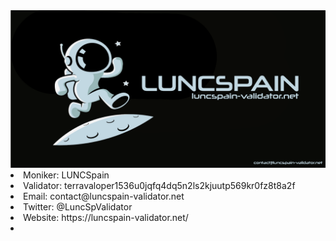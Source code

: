 <img src="img/banner_lcspain.png" />
 



<li>Moniker: LUNCSpain</li>
<li>Validator: terravaloper1536u0jqfq4dq5n2ls2kjuutp569kr0fz8t8a2f</li>
<li>Email: contact@luncspain-validator.net</li>
<li>Twitter: @LuncSpValidator</li>
<li>Website: https://luncspain-validator.net/<li>





 
 
 



